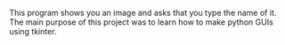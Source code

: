 This program shows you an image and asks that you type the name of it. The main purpose of this project was to learn how to make python GUIs using tkinter. 

